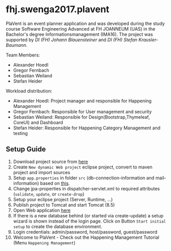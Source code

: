 # fhj.swenga2017.plavent
PlaVent is an event planner application and was developed during the study course Software Engineering Advanced at FH JOANNEUM (UAS)
in the Bachelor's degree Informationsmanagement (IMA16). The project was supported by *DI (FH) Johann Blauensteiner* and *DI (FH) Stefan Krausler-Baumann*.

Team Members:
- Alexander Hoedl
- Gregor Fernbach
- Sebastian Weiland
- Stefan Heider

Workload distribution:
- Alexander Hoedl: Project manager and responsible for Happening Management
- Gregor Fernbach: Responsible for User management and security
- Sebastian Weiland: Responsible for Design(Bootstrap,Thymeleaf, CoreUI) and Dashboard
- Stefan Heider: Responsible for Happening Category Management and testing 


## Setup Guide
1. Download project source from [here](https://github.com/sweiland/fhj.swenga2017.plavent/releases/tag/v1.0.8)
2. Create ``New dynamic Web project`` eclipse project, convert to maven project and import sources  
3. Setup ``app.properties`` in folder ``src`` (db-connection-information and mail-information) based on [this](https://gist.github.com/sweiland/d6fed135f0b072ac6afc12ec00cc81d0).
4. Change jpa-properties in dispatcher-servlet.xml to required attributes (``validate``, ``update``, or ``create-drop``)
5. Setup your eclipse project (Server, Runtime, ...)
6. Publish project to Tomcat and start Tomcat (8.5)
7. Open Web application [here](http://localhost:8080/fhj.swenga2017.plavent/)
8. If there is a new database behind (or started via create-update) a setup wizard is shown instead of the login page. Click on Button ``Start initial setup`` to create the database environment.
9. Login credentials: admin/password, host/password, guest/password
10. Welcome to PlaVent - Check out the Happening Management Tutorial (Menu ``Happening Management``)
